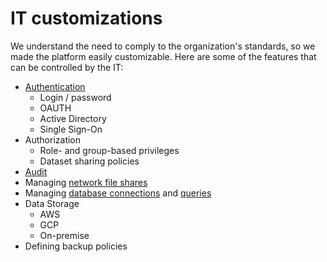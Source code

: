 <!-- TITLE: IT customizations -->
<!-- SUBTITLE: -->

# IT customizations

We understand the need to comply to the organization's standards, so we made the platform easily customizable. Here are
some of the features that can be controlled by the IT:

* [Authentication](../../govern/authentication.md)
  * Login / password
  * OAUTH
  * Active Directory
  * Single Sign-On
* Authorization
  * Role- and group-based privileges
  * Dataset sharing policies
* [Audit](../../govern/audit.md)
* Managing [network file shares](../../access/file-shares.md)
* Managing [database connections](../../access/data-connection.md)
  and [queries](../../access/data-query.md)
* Data Storage
  * AWS
  * GCP
  * On-premise
* Defining backup policies
